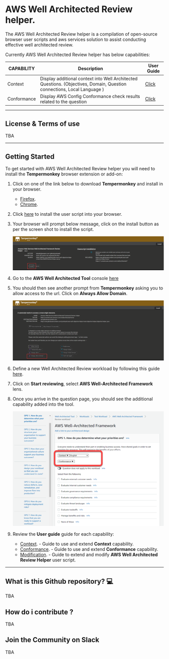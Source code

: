 
# AWS Well Architected Review helper.

The AWS Well Architected Review helper is a compilation of open-source browser user scripts and aws services solution to assist conducting effective well architected review. 

Currently AWS Well Architected Review helper has below capabilities:

| CAPABILITY | Description | User Guide |
| ------------- | ------------- | ------------- |
| Context  | Display additional context into Well Architected Questions. (Objectives, Domain, Question connections, Local Language )  | [Click](CONTEXT-HOW-TO.md) | 
| Conformance | Display AWS Config Conformance check results related to the question   | [Click](CONFORMANCE-HOW-TO.md) |


---
## License & Terms of use

TBA

---

## Getting Started

To get started with AWS Well Architected Review helper you will need to install the **Tempermonkey** browser extension or add-on:

1. Click on one of the link below to download **Tempermonkey** and install in your browser.
    - [Firefox](https://addons.mozilla.org/en-US/firefox/addon/tampermonkey/).
    - [Chrome](https://chrome.google.com/webstore/detail/tampermonkey/dhdgffkkebhmkfjojejmpbldmpobfkfo).

2. Click [here](https://github.com/stephensalim/aws-wafr-objective-helper/raw/main/WAFR-Review-Helper.user.js) to install the user script into your browser. 

3. Your browser will prompt below message, click on the install button as per the screen shot to install the script.
    
    ![Install](images/install.png)

4. Go to the **AWS Well Architected Tool** console [here](https://console.aws.amazon.com/wellarchitected/)

5. You should then see another prompt from **Tempermonkey** asking you to allow access to the url. Click on **Always Allow Domain**.

    ![Always_Allow_Domain](images/always_allow_domain.png)

6. Define a new Well Architected Review workload by following this guide [here](https://docs.aws.amazon.com/wellarchitected/latest/userguide/tutorial-step1.html).

7. Click on **Start reviewing**, select **AWS Well-Architected Framework** lens.

8. Once you arrive in the question page, you should see the additional capability added into the tool.

    ![Always_Allow_Domain](images/show_capability_enabled.png)

9. Review the **User guide** guide for each capability:

    - [Context](CONTEXT-HOW-TO.md). - Guide to use and extend **Context** capability.
    - [Conformance](CONFORMANCE-HOW-TO.md). - Guide to use and extend **Conformance** capability.
    - [Modification](DEV-HOW-TO.md). - Guide to extend and modify **AWS Well Architected Review Helper** user script.
---



## What is this Github repository? 💻

TBA

## How do i contribute ? 

TBA

## Join the Community on Slack

TBA

